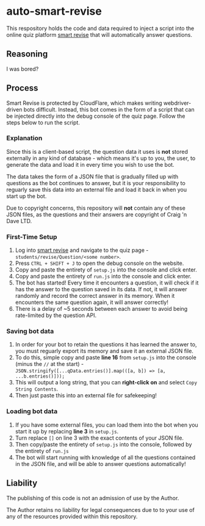 # auto-smart-revise
This respository holds the code and data required to inject a script into the online quiz platform [smart revise](https://smartrevise.online/) that will automatically answer questions.

## Reasoning
I was bored?

## Process
Smart Revise is protected by CloudFlare, which makes writing webdriver-driven bots difficult. Instead, this bot comes in the form of a script that can be injected directly into the debug console of the quiz page. Follow the steps below to run the script.

### Explanation
Since this is a client-based script, the question data it uses is **not** stored externally in any kind of database - which means it's up to you, the user, to generate the data and load it in every time you wish to use the bot.

The data takes the form of a JSON file that is gradually filled up with questions as the bot continues to answer, but it is your responsibility to reguarly save this data into an external file and load it back in when you start up the bot.

Due to copyright concerns, this repository will **not** contain any of these JSON files, as the questions and their answers are copyright of Craig 'n Dave LTD.

### First-Time Setup
1. Log into [smart revise](https://smartrevise.online/) and navigate to the quiz page - `students/revise/Question/<some number>`.
2. Press `CTRL + SHIFT + J` to open the debug console on the website.
3. Copy and paste the entirety of `setup.js` into the console and click enter.
4. Copy and paste the entirety of `run.js` into the console and click enter.
5. The bot has started! Every time it encounters a question, it will check if it has the answer to the question saved in its data. If not, it will answer randomly and record the correct answer in its memory. When it encounters the same question again, it will answer correctly!
6. There is a delay of ~5 seconds between each answer to avoid being rate-limited by the question API.

### Saving bot data
1. In order for your bot to retain the questions it has learned the answer to, you must reguarly export its memory and save it an external JSON file.
2. To do this, simple copy and paste **line 16** from `setup.js` into the console (minus the `//` at the start) - `JSON.stringify([...qData.entries()].map(([a, b]) => [a, ...b.entries()]));`
3. This will output a long string, that you can **right-click on** and select `Copy String Contents`.
4. Then just paste this into an external file for safekeeping!

### Loading bot data
1. If you have some external files, you can load them into the bot when you start it up by replacing **line 3** in `setup.js`.
2. Turn replace `[]` on line 3 with the exact contents of your JSON file.
3. Then copy/paste the entirety of `setup.js` into the console, followed by the entirety of `run.js`
4. The bot will start running with knowledge of all the questions contained in the JSON file, and will be able to answer questions automatically!

## Liability
The publishing of this code is not an admission of use by the Author. 

The Author retains no liability for legal consequences due to to your use of any of the resources provided within this repository.
